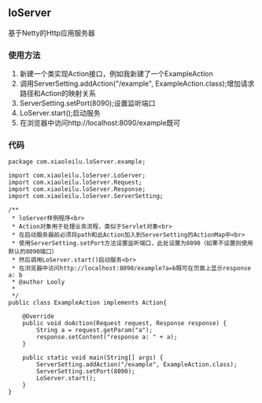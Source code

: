 ## loServer

基于Netty的Http应用服务器

### 使用方法
1. 新建一个类实现Action接口，例如我新建了一个ExampleAction
2. 调用ServerSetting.addAction("/example", ExampleAction.class);增加请求路径和Action的映射关系
3. ServerSetting.setPort(8090);设置监听端口
4. LoServer.start();启动服务
5. 在浏览器中访问http://localhost:8090/example既可

### 代码

	package com.xiaoleilu.loServer.example;

	import com.xiaoleilu.loServer.LoServer;
	import com.xiaoleilu.loServer.Request;
	import com.xiaoleilu.loServer.Response;
	import com.xiaoleilu.loServer.ServerSetting;

	/**
	 * loServer样例程序<br>
	 * Action对象用于处理业务流程，类似于Servlet对象<br>
	 * 在启动服务器前必须将path和此Action加入到ServerSetting的ActionMap中<br>
	 * 使用ServerSetting.setPort方法设置监听端口，此处设置为8090（如果不设置则使用默认的8090端口）
	 * 然后调用LoServer.start()启动服务<br>
	 * 在浏览器中访问http://localhost:8090/example?a=b既可在页面上显示response a: b
	 * @author Looly
	 *
	 */
	public class ExampleAction implements Action{

		@Override
		public void doAction(Request request, Response response) {
			String a = request.getParam("a");
			response.setContent("response a: " + a);
		}

		public static void main(String[] args) {
			ServerSetting.addAction("/example", ExampleAction.class);
			ServerSetting.setPort(8090);
			LoServer.start();
		}
	}
